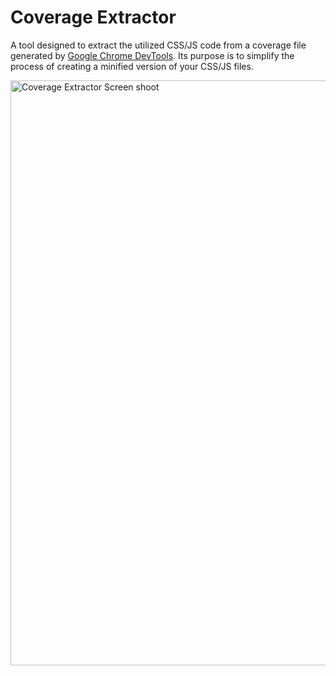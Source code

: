 # Coverage Extractor

A tool designed to extract the utilized CSS/JS code from a coverage file generated by [Google Chrome DevTools](https://developer.chrome.com/docs/devtools/coverage). Its purpose is to simplify the process of creating a minified version of your CSS/JS files.

<img width="936" alt="Coverage Extractor Screen shoot" src="https://github.com/openhoangnc/coverage-extractor/assets/20717116/9cc0799a-8aec-49e3-9de1-cf44e69298be">
